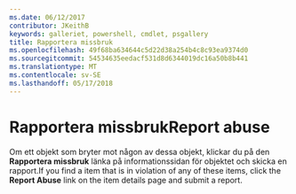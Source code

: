 ```yaml
---
ms.date: 06/12/2017
contributor: JKeithB
keywords: galleriet, powershell, cmdlet, psgallery
title: Rapportera missbruk
ms.openlocfilehash: 49f68ba634644c5d22d38a254b4c8c93ea9374d0
ms.sourcegitcommit: 54534635eedacf531d8d6344019dc16a50b8b441
ms.translationtype: MT
ms.contentlocale: sv-SE
ms.lasthandoff: 05/17/2018
---
```

# <a name="report-abuse"></a><span data-ttu-id="4db96-103">Rapportera missbruk</span><span class="sxs-lookup"><span data-stu-id="4db96-103">Report abuse</span></span>

<span data-ttu-id="4db96-104">Om ett objekt som bryter mot någon av dessa objekt, klickar du på den **Rapportera missbruk** länka på informationssidan för objektet och skicka en rapport.</span><span class="sxs-lookup"><span data-stu-id="4db96-104">If you find a item that is in violation of any of these items, click the **Report Abuse** link on the item details page and submit a report.</span></span>